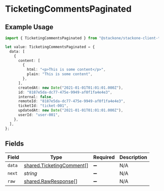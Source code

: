 # TicketingCommentsPaginated

## Example Usage

```typescript
import { TicketingCommentsPaginated } from "@stackone/stackone-client-ts/sdk/models/shared";

let value: TicketingCommentsPaginated = {
  data: [
    {
      content: [
        {
          html: "<p>This is some content</p>",
          plain: "This is some content",
        },
      ],
      createdAt: new Date("2021-01-01T01:01:01.000Z"),
      id: "8187e5da-dc77-475e-9949-af0f1fa4e4e3",
      internal: false,
      remoteId: "8187e5da-dc77-475e-9949-af0f1fa4e4e3",
      ticketId: "ticket-001",
      updatedAt: new Date("2021-01-01T01:01:01.000Z"),
      userId: "user-001",
    },
  ],
};
```

## Fields

| Field                                                                       | Type                                                                        | Required                                                                    | Description                                                                 |
| --------------------------------------------------------------------------- | --------------------------------------------------------------------------- | --------------------------------------------------------------------------- | --------------------------------------------------------------------------- |
| `data`                                                                      | [shared.TicketingComment](../../../sdk/models/shared/ticketingcomment.md)[] | :heavy_minus_sign:                                                          | N/A                                                                         |
| `next`                                                                      | *string*                                                                    | :heavy_minus_sign:                                                          | N/A                                                                         |
| `raw`                                                                       | [shared.RawResponse](../../../sdk/models/shared/rawresponse.md)[]           | :heavy_minus_sign:                                                          | N/A                                                                         |
